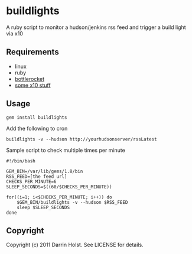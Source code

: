 # buildlights

A ruby script to monitor a hudson/jenkins rss feed and trigger a build
light via x10

## Requirements

- linux
- ruby
- [bottlerocket](http://www.linuxha.com/bottlerocket/)
- [some x10 stuff](http://www.x10.com/products/firecracker.htm)

## Usage

    gem install buildlights

Add the following to cron

    buildlights -v --hudson http://yourhudsonserver/rssLatest

Sample script to check multiple times per minute

    #!/bin/bash
    
    GEM_BIN=/var/lib/gems/1.8/bin
    RSS_FEED=[the feed url]
    CHECKS_PER_MINUTE=6
    SLEEP_SECONDS=$((60/$CHECKS_PER_MINUTE))
    
    for((i=1; i<$CHECKS_PER_MINUTE; i++)) do
        $GEM_BIN/buildlights -v --hudson $RSS_FEED
        sleep $SLEEP_SECONDS
    done


## Copyright

Copyright (c) 2011 Darrin Holst. See LICENSE for details.

